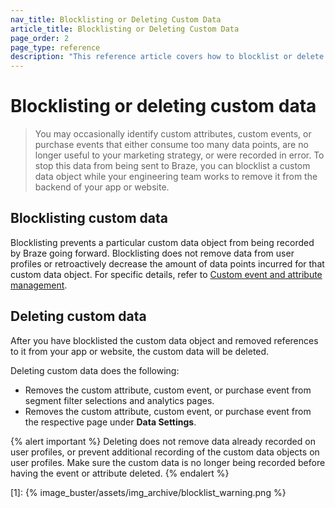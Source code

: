 ```yaml
---
nav_title: Blocklisting or Deleting Custom Data
article_title: Blocklisting or Deleting Custom Data
page_order: 2
page_type: reference
description: "This reference article covers how to blocklist or delete custom events, custom attributes, or purchase events."
---
```


# Blocklisting or deleting custom data

> You may occasionally identify custom attributes, custom events, or purchase events that  either consume too many data points, are no longer useful to your marketing strategy, or were recorded in error. To stop this data from being sent to Braze, you can blocklist a custom data object while your engineering team works to remove it from the backend of your app or website.

## Blocklisting custom data

Blocklisting prevents a particular custom data object from being recorded by Braze going forward. Blocklisting does not remove data from user profiles or retroactively decrease the amount of data points incurred for that custom data object. For specific details, refer to [Custom event and attribute management]({{site.baseurl}}/user_guide/administrative/app_settings/manage_app_group/custom_event_and_attribute_management/#blocklisting-custom-attributes-custom-events-and-products).

## Deleting custom data

After you have blocklisted the custom data object and removed references to it from your app or website, the custom data will be deleted.

Deleting custom data does the following:

- Removes the custom attribute, custom event, or purchase event from segment filter selections and analytics pages.
- Removes the custom attribute, custom event, or purchase event from the respective page under **Data Settings**.

{% alert important %}
Deleting does not remove data already recorded on user profiles, or prevent additional recording of the custom data objects on user profiles. Make sure the custom data is no longer being recorded before having the event or attribute deleted.
{% endalert %}

[1]: {% image_buster/assets/img_archive/blocklist_warning.png %}